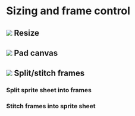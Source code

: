 # Sizing and frame control

<!-- TODO -->

## ![](https://raw.githubusercontent.com/jbunke/stipple-effect/master/res/icons/resize.png) Resize

## ![](https://raw.githubusercontent.com/jbunke/stipple-effect/master/res/icons/pad.png) Pad canvas

## ![](https://raw.githubusercontent.com/jbunke/stipple-effect/master/res/icons/stitch_split_frames.png) Split/stitch frames

### Split sprite sheet into frames

### Stitch frames into sprite sheet
